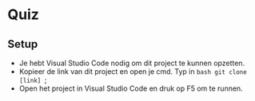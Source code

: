 # Quiz

## Setup

- Je hebt Visual Studio Code nodig om dit project te kunnen opzetten.
- Kopieer de link van dit project en open je cmd. Typ in ```bash git clone [link] ```;
- Open het project in Visual Studio Code en druk op F5 om te runnen.

